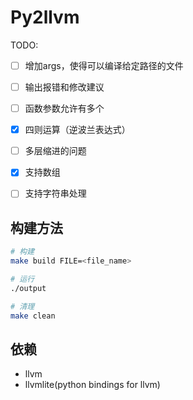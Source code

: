 # Py2llvm

TODO:

- [ ] 增加args，使得可以编译给定路径的文件

- [ ] 输出报错和修改建议

- [ ] 函数参数允许有多个 

- [X] 四则运算（逆波兰表达式）

- [ ] 多层缩进的问题

- [X] 支持数组

- [ ] 支持字符串处理

## 构建方法

```bash
# 构建
make build FILE=<file_name>
```

```bash
# 运行
./output
```

```bash
# 清理
make clean
```

## 依赖

- llvm
- llvmlite(python bindings for llvm)